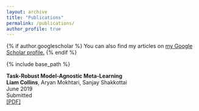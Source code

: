 ```yaml
---
layout: archive
title: "Publications"
permalink: /publications/
author_profile: true
---
```


{% if author.googlescholar %}
  You can also find my articles on <u><a href="{{author.googlescholar}}">my Google Scholar profile</a>.</u>
{% endif %}

{% include base_path %}

<!---{% for post in site.publications reversed %}
          {% include archive-single.html %}
     {% endfor %}--->

**Task-Robust Model-Agnostic Meta-Learning**  
**Liam Collins**, Aryan Mokhtari, Sanjay Shakkottai   
June 2019  
Submitted  
[\[PDF\]](https://arxiv.org/abs/2002.04766)
